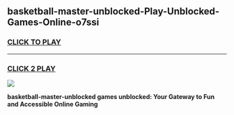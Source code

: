 
## basketball-master-unblocked-Play-Unblocked-Games-Online-o7ssi
<h3>
<a href="https://premium76.site?title=basketball-master-unblocked&ref=25A">CLICK TO PLAY</a></h3>
<hr>

<h3>
<a href="https://premium76.site?title=basketball-master-unblocked&ref=25A">CLICK 2 PLAY</a>
  
</h3>

<a href="https://premium76.site?title=basketball-master-unblocked&ref=25A"><img src="https://clearcache.store/games.png"></a>


**basketball-master-unblocked games unblocked: Your Gateway to Fun and Accessible Online Gaming**

